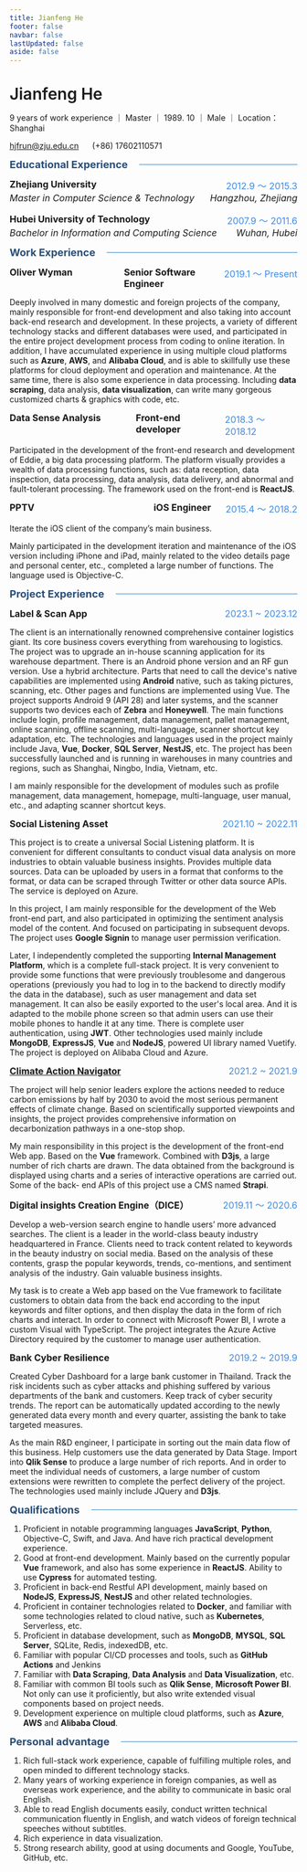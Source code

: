 ```yaml
---
title: Jianfeng He
footer: false
navbar: false
lastUpdated: false
aside: false
---
```


<div class="genius-name">Jianfeng He</div>

9 years of work experience ｜ Master ｜ 1989. 10 ｜ Male ｜ Location：Shanghai

<hjfrun@zju.edu.cn>      (+86) 17602110571

<span class="h3color">Educational Experience</span>

<div class="academic-row academic-primary">
  <div >Zhejiang University</div>
  <div class="time-span">2012.9 ～ 2015.3</div>
</div>

<div class="academic-row academic-secondary">
  <div>Master in Computer Science & Technology</div>
  <div>Hangzhou, Zhejiang</div>
</div>

<br/>

<div class="academic-row academic-primary">
  <div >Hubei University of Technology</div>
  <div class="time-span">2007.9 ～ 2011.6</div>
</div>

<div class="academic-row academic-secondary">
  <div>Bachelor in Information and Computing Science</div>
  <div>Wuhan, Hubei</div>
</div>

<span class="h3color">Work Experience</span>

<div class="job-record">
  <div class="job-company">Oliver Wyman</div>
  <div class="job-title">Senior Software Engineer</div>
  <div class="time-span job-time-span">2019.1 ～ Present</div>
</div>

Deeply involved in many domestic and foreign projects of the company, mainly responsible for front-end development and also taking into account back-end research and development. In these projects, a variety of different technology stacks and different databases were used, and participated in the entire project development process from coding to online iteration. In addition, I have accumulated experience in using multiple cloud platforms such as **Azure**, **AWS**, and **Alibaba Cloud**, and is able to skillfully use these platforms for cloud deployment and operation and maintenance. At the same time, there is also some experience in data processing. Including **data scraping**, data analysis, **data visualization**, can write many gorgeous customized charts & graphics with code, etc.

<div class="job-record">
  <div class="job-company">Data Sense Analysis</div>
  <div class="job-title">Front-end developer</div>
  <div class="time-span job-time-span">2018.3 ～ 2018.12</div>
</div>

Participated in the development of the front-end research and development of Eddie, a big data processing platform. The platform visually provides a wealth of data processing functions, such as: data reception, data inspection, data processing, data analysis, data delivery, and abnormal and fault-tolerant processing. The framework used on the front-end is **ReactJS**.

<div class="job-record">
  <div class="job-company">PPTV</div>
  <div class="job-title">iOS Engineer</div>
  <div class="time-span job-time-span">2015.4 ～ 2018.2</div>
</div>

Iterate the iOS client of the company’s main business.

Mainly participated in the development iteration and maintenance of the iOS version including iPhone and iPad, mainly related to the video details page and personal center, etc., completed a large number of functions. The language used is Objective-C.

<span class="h3color">Project Experience</span>

<div class="project-record">
  <div>Label & Scan App</div>
  <div class="time-span">2023.1 ~ 2023.12</div>
</div>

The client is an internationally renowned comprehensive container logistics giant. Its core business covers everything from warehousing to logistics. The project was to upgrade an in-house scanning application for its warehouse department. There is an Android phone version and an RF gun version. Use a hybrid architecture. Parts that need to call the device's native capabilities are implemented using **Android** native, such as taking pictures, scanning, etc. Other pages and functions are implemented using Vue. The project supports Android 9 (API 28) and later systems, and the scanner supports two devices each of **Zebra** and **Honeywell**. The main functions include login, profile management, data management, pallet management, online scanning, offline scanning, multi-language, scanner shortcut key adaptation, etc. The technologies and languages used in the project mainly include Java, **Vue**, **Docker**, **SQL Server**, **NestJS**, etc. The project has been successfully launched and is running in warehouses in many countries and regions, such as Shanghai, Ningbo, India, Vietnam, etc.

I am mainly responsible for the development of modules such as profile management, data management, homepage, multi-language, user manual, etc., and adapting scanner shortcut keys.

<div class="project-record">
  <div>Social Listening Asset</div>
  <div class="time-span">2021.10 ~ 2022.11</div>
</div>

This project is to create a universal Social Listening platform. It is convenient for different consultants to conduct visual data analysis on more industries to obtain valuable business insights. Provides multiple data sources. Data can be uploaded by users in a format that conforms to the format, or data can be scraped through Twitter or other data source APIs. The service is deployed on Azure.

In this project, I am mainly responsible for the development of the Web front-end part, and also participated in optimizing the sentiment analysis model of the content. And focused on participating in subsequent devops. The project uses **Google Signin** to manage user permission verification.

Later, I independently completed the supporting **Internal Management Platform**, which is a complete full-stack project. It is very convenient to provide some functions that were previously troublesome and dangerous operations (previously you had to log in to the backend to directly modify the data in the database), such as user management and data set management. It can also be easily exported to the user's local area. And it is adapted to the mobile phone screen so that admin users can use their mobile phones to handle it at any time.
There is complete user authentication, using **JWT**. Other technologies used mainly include **MongoDB**, **ExpressJS**, **Vue** and **NodeJS**, powered UI library named Vuetify. The project is deployed on Alibaba Cloud and Azure.

<div class="project-record">
  <div><a href="https://climateactionnavigator.oliverwymanforum.com">Climate Action Navigator</a></div>
  <div class="time-span">2021.2 ~ 2021.9</div>
</div>

The project will help senior leaders explore the actions needed to reduce carbon emissions by half by 2030 to avoid the most serious permanent effects of climate change. Based on scientifically supported viewpoints and insights, the project provides comprehensive information on decarbonization pathways in a one-stop shop.

My main responsibility in this project is the development of the front-end Web app. Based on the **Vue** framework. Combined with **D3js**, a large number of rich charts are drawn. The data obtained from the background is displayed using charts and a series of interactive operations are carried out. Some of the back- end APIs of this project use a CMS named **Strapi**.

<div class="project-record">
  <div>Digital insights Creation Engine（DICE）</div>
  <div class="time-span">2019.11 ～ 2020.6</div>
</div>

Develop a web-version search engine to handle users’ more advanced searches.
The client is a leader in the world-class beauty industry headquartered in France. Clients need to track content related to keywords in the beauty industry on social media. Based on the analysis of these contents, grasp the popular keywords, trends, co-mentions, and sentiment analysis of the industry. Gain valuable business insights.

My task is to create a Web app based on the Vue framework to facilitate customers to obtain data from the back end according to the input keywords and filter options, and then display the data in the form of rich charts and interact. In order to connect with Microsoft Power BI, I wrote a custom Visual with TypeScript. The project integrates the Azure Active Directory required by the customer to manage user authentication.

<div class="project-record">
  <div>Bank Cyber Resilience</div>
  <div class="time-span">2019.2 ~ 2019.9</div>
</div>

Created Cyber Dashboard for a large bank customer in Thailand. Track the risk incidents such as cyber attacks and phishing suffered by various departments of the bank and customers. Keep track of cyber security trends. The report can be automatically updated according to the newly generated data every month and every quarter, assisting the bank to take targeted measures.

As the main R&D engineer, I participate in sorting out the main data flow of this business. Help customers use the data generated by Data Stage. Import into **Qlik Sense** to produce a large number of rich reports. And in order to meet the individual needs of customers, a large number of custom extensions were rewritten to complete the perfect delivery of the project. The technologies used mainly include JQuery and **D3js**.

<span class="h3color">Qualifications</span>

1. Proficient in notable programming languages **JavaScript**, **Python**, Objective-C, Swift, and Java. And have rich practical development experience.
2. Good at front-end development. Mainly based on the currently popular **Vue** framework, and also has some experience in **ReactJS**. Ability to use **Cypress** for automated testing.
3. Proficient in back-end Restful API development, mainly based on **NodeJS**, **ExpressJS**, **NestJS** and other related technologies.
4. Proficient in container technologies related to **Docker**, and familiar with some technologies related to cloud native, such as **Kubernetes**, Serverless, etc.
5. Proficient in database development, such as **MongoDB**, **MYSQL**, **SQL Server**, SQLite, Redis, indexedDB, etc.
6. Familiar with popular CI/CD processes and tools, such as **GitHub Actions** and Jenkins
7. Familiar with **Data Scraping**, **Data Analysis** and **Data Visualization**, etc.
8. Familiar with common BI tools such as **Qlik Sense**, **Microsoft Power BI**. Not only can use it proficiently, but also write extended visual components based on project needs.
9. Development experience on multiple cloud platforms, such as **Azure**, **AWS** and **Alibaba Cloud**.

<span class="h3color">Personal advantage</span>

1. Rich full-stack work experience, capable of fulfilling multiple roles, and open minded to different technology stacks.
2. Many years of working experience in foreign companies, as well as overseas work experience, and the ability to communicate in basic oral English.
3. Able to read English documents easily, conduct written technical communication fluently in English, and watch videos of foreign technical speeches without subtitles.
4. Rich experience in data visualization.
5. Strong research ability, good at using documents and Google, YouTube, GitHub, etc.

<style>

  .genius-name {
      font-size: 28px;
      font-weight: 600;
      padding-top: 20px;
    }

  .job-record {
    font-size: 16px;
    font-weight: bold;
    display: flex;
    justify-content: space-between;
  }

  .job-company {
    width: 45%;
  }

  .academic-row {
    display: flex;
    justify-content: space-between;
    font-size: 16px;
  }

  .academic-primary {
    font-weight: bold;
  }

  .academic-secondary {
    font-style: italic;
  }

  .h3color {
    color: #274e78;
    font-size: 18px;
    font-weight: bold;
    display: flex;
    align-items: center;
    width: 100%;
    gap: 10px;
  }

  .h3color::after {
    content: "";
    flex-grow: 1;
    border-bottom: 1px solid #4086c0;
    margin-left: 10px;
  }

  .project-record {
    display: flex;
    justify-content: space-between;
    font-size: 16px;
    font-weight: bold;
  }

  .time-span {
    color: #418bde;
    font-weight: normal;
  }
</style>
